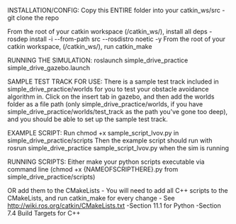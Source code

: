INSTALLATION/CONFIG:
Copy this ENTIRE folder into your catkin_ws/src
	- git clone the repo

From the root of your catkin workspace (/catkin_ws/), install all deps
	- rosdep install -i --from-path src --rosdistro noetic -y
From the root of your catkin workspace, (/catkin_ws/), run catkin_make

RUNNING THE SIMULATION:
roslaunch simple_drive_practice simple_drive_gazebo.launch

SAMPLE TEST TRACK FOR USE:
There is a sample test track included in simple_drive_practice/worlds for you to test your obstacle avoidance algorithm in. Click on the insert tab in gazebo, and then add the worlds folder as a file path (only simple_drive_practice/worlds, if you have simple_drive_practice/worlds/test_track as the path you've gone too deep), and you should be able to set up the sample test track.

EXAMPLE SCRIPT:
Run chmod +x sample_script_lvov.py in simple_drive_practice/scripts
Then the example script should run with rosrun simple_drive_practice sample_script_lvov.py when the sim is running

RUNNING SCRIPTS:
Either make your python scripts executable via command line (chmod +x {NAMEOFSCRIPTHERE}.py from simple_drive_practice/scripts)

OR add them to the CMakeLists
	- You will need to add all C++ scripts to the CMakeLists, and run catkin_make for every change
	- See http://wiki.ros.org/catkin/CMakeLists.txt 
		-Section 11.1 for Python
		-Section 7.4 Build Targets for C++
